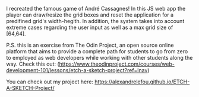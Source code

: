 I recreated the famous game of André Cassagnes!
In this JS web app the player can draw/resize the grid boxes and reset the application for a predifined grid's width-hegith. In addition, the system takes into account extreme cases regarding the user input as well as a max grid size of [64,64].

P.S. this is an exercise from The Odin Project, an open source online platform that aims to provide a complete path for students to go from zero to employed as web developers while working with other students along the way. Check this out: (https://www.theodinproject.com/courses/web-development-101/lessons/etch-a-sketch-project?ref=lnav)


You can check out my project here: https://alexandrelefou.github.io/ETCH-A-SKETCH-Project/

